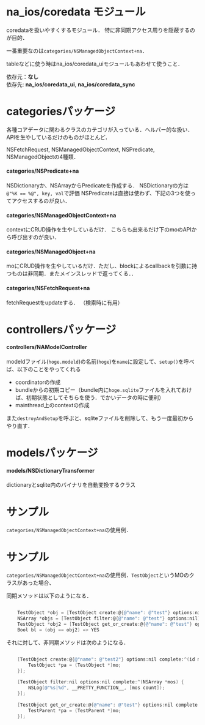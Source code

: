 # na_ios/coredata モジュール
coredataを扱いやすくするモジュール．
特に非同期アクセス周りを隠蔽するのが目的．

一番重要なのは`categories/NSManagedObjectContext+na`．

tableなどに使う時はna_ios/coredata_uiモジュールもあわせて使うこと．

依存元：**なし**  
依存先: **na_ios/coredata_ui**, **na_ios/coredata_sync**

# categoriesパッケージ
各種コアデータに関わるクラスのカテゴリが入っている．ヘルパー的な扱い．
APIを生やしているだけのものがほとんど．

NSFetchRequest, NSManagedObjectContext, NSPredicate, NSManagedObjectの4種類．
#### categories/NSPredicate+na
NSDictionaryか、NSArrayからPredicateを作成する．
NSDictionaryの方は`@"%K == %@", key, val`で評価
NSPredicateは直接は使わず、下記の3つを使ってアクセスするのが良い．

#### categories/NSManagedObjectContext+na

contextにCRUD操作を生やしているだけ．
こちらも出来るだけ下のmoのAPIから呼び出すのが良い．

#### categories/NSManagedObject+na

moにCRUD操作を生やしているだけ．ただし、blockによるcallbackを引数に持つものは非同期．またメインスレッドで返ってくる．．

#### categories/NSFetchRequest+na
fetchRequestをupdateする．
（検索時に有用）

# controllersパッケージ

#### controllers/NAModelController  
modeldファイル(`hoge.modeld`)の名前(`hoge`)を`name`に設定して、`setup()`を呼べば、以下のことをやってくれる  
 - coordinatorの作成  
 - bundleからの初期コピー（bundle内に`hoge.sqlite`ファイルを入れておけば、初期状態としてそちらを使う．でかいデータの時に便利）  
 - mainthread上のcontextの作成

また`destroyAndSetup`を呼ぶと、sqliteファイルを削除して、もう一度最初からやり直す．

# modelsパッケージ

#### models/NSDictionaryTransformer

dictionaryとsqlite内のバイナリを自動変換するクラス


# サンプル

`categories/NSManagedObjectContext+na`の使用例．

# サンプル

`categories/NSManagedObjectContext+na`の使用例．`TestObject`というMOのクラスがあった場合、


同期メソッドは以下のようになる．

```objective-c

	TestObject *obj = [TestObject create:@{@"name": @"test"} options:nil];
	NSArray *objs = [TestObject filter:@{@"name": @"test"} options:nil];
	TestObject *obj2 = [TestObject get_or_create:@{@"name": @"test"} options:nil];
	Bool bl = (obj == obj2) => YES

```

それに対して、非同期メソッドは次のようになる．

```objective-c

    [TestObject create:@{@"name": @"test2"} options:nil complete:^(id mo) {
        TestObject *pa = (TestObject *)mo;
    }];
    
    [TestObject filter:nil options:nil complete:^(NSArray *mos) {
        NSLog(@"%s|%d", __PRETTY_FUNCTION__, [mos count]);
    }];
    
    [TestObject get_or_create:@{@"name": @"test"} options:nil complete:^(id mo) {
        TestParent *pa = (TestParent *)mo;
    }];

```



